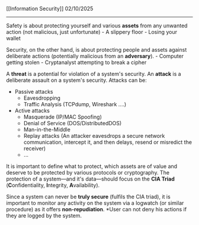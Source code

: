 [[Information Security]]
02/10/2025
****
Safety is about protecting yourself and various **assets** from any unwanted action (not malicious, just unfortunate)
	- A slippery floor
	- Losing your wallet

Security, on the other hand, is about protecting people and assets against deliberate actions (potentially malicious from an **adversary**).
	- Computer getting stolen
	- Cryptanalyst attempting to break a cipher

A **threat** is a potential for violation of a system's security. An **attack** is a deliberate assault on a system's security. Attacks can be:
- Passive attacks
	- Eavesdropping
	- Traffic Analysis (TCPdump, Wireshark ....)
- Active attacks
	- Masquerade (IP/MAC Spoofing)
	- Denial of Service (DOS/DistributedDOS)
	- Man-in-the-Middle
	- Replay attacks (An attacker eavesdrops a secure network communication, intercept it, and then delays, resend or misredict the receiver)
	- ...

It is important to define what to protect, which assets are of value and deserve to be protected by various protocols or cryptography.
	The protection of a system—and it's data—should focus on the **CIA Triad** (**C**onfidentiality, **I**ntegrity, **A**vailability).

Since a system can never be **truly secure** (fulfils the CIA triad), it is important to monitor any activity on the system via a logwatch (or similar procedure) as it offers **non-repudiation**.
	*User can not deny his actions if they are logged by the system.

